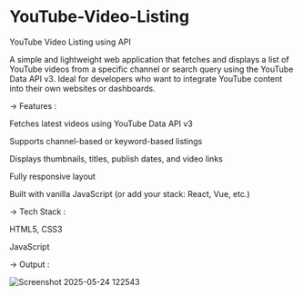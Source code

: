 # YouTube-Video-Listing
YouTube Video Listing using API



A simple and lightweight web application that fetches and displays a list of YouTube videos from a specific channel or search query using the YouTube Data API v3. Ideal for developers who want to integrate YouTube content into their own websites or dashboards.

-> Features :


Fetches latest videos using YouTube Data API v3

Supports channel-based or keyword-based listings

Displays thumbnails, titles, publish dates, and video links

Fully responsive layout

Built with vanilla JavaScript (or add your stack: React, Vue, etc.)

-> Tech Stack :


HTML5, CSS3

JavaScript 


-> Output :


![Screenshot 2025-05-24 122543](https://github.com/user-attachments/assets/7c7b81be-9699-4492-9f78-e71930de2ece)
